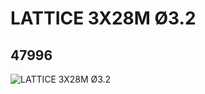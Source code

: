 # LATTICE 3X28M Ø3.2
## 47996
![LATTICE 3X28M Ø3.2](https://lc-www-live-s.legocdn.com/media/bricks/5/2/4220926.jpg)